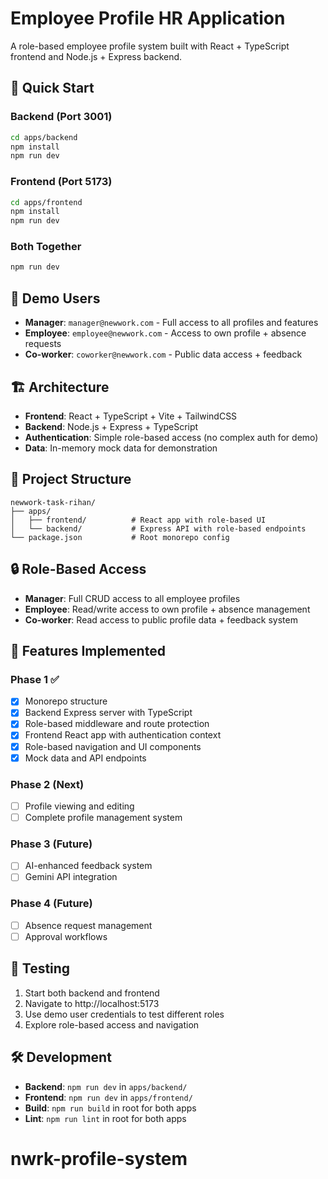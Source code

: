 # Employee Profile HR Application

A role-based employee profile system built with React + TypeScript frontend and Node.js + Express backend.

## 🚀 Quick Start

### Backend (Port 3001)
```bash
cd apps/backend
npm install
npm run dev
```

### Frontend (Port 5173)
```bash
cd apps/frontend
npm install
npm run dev
```

### Both Together
```bash
npm run dev
```

## 🔐 Demo Users

- **Manager**: `manager@newwork.com` - Full access to all profiles and features
- **Employee**: `employee@newwork.com` - Access to own profile + absence requests
- **Co-worker**: `coworker@newwork.com` - Public data access + feedback

## 🏗️ Architecture

- **Frontend**: React + TypeScript + Vite + TailwindCSS
- **Backend**: Node.js + Express + TypeScript
- **Authentication**: Simple role-based access (no complex auth for demo)
- **Data**: In-memory mock data for demonstration

## 📁 Project Structure

```
newwork-task-rihan/
├── apps/
│   ├── frontend/          # React app with role-based UI
│   └── backend/           # Express API with role-based endpoints
└── package.json           # Root monorepo config
```

## 🔒 Role-Based Access

- **Manager**: Full CRUD access to all employee profiles
- **Employee**: Read/write access to own profile + absence management
- **Co-worker**: Read access to public profile data + feedback system

## 🌟 Features Implemented

### Phase 1 ✅
- [x] Monorepo structure
- [x] Backend Express server with TypeScript
- [x] Role-based middleware and route protection
- [x] Frontend React app with authentication context
- [x] Role-based navigation and UI components
- [x] Mock data and API endpoints

### Phase 2 (Next)
- [ ] Profile viewing and editing
- [ ] Complete profile management system

### Phase 3 (Future)
- [ ] AI-enhanced feedback system
- [ ] Gemini API integration

### Phase 4 (Future)
- [ ] Absence request management
- [ ] Approval workflows

## 🧪 Testing

1. Start both backend and frontend
2. Navigate to http://localhost:5173
3. Use demo user credentials to test different roles
4. Explore role-based access and navigation

## 🛠️ Development

- **Backend**: `npm run dev` in `apps/backend/`
- **Frontend**: `npm run dev` in `apps/frontend/`
- **Build**: `npm run build` in root for both apps
- **Lint**: `npm run lint` in root for both apps
# nwrk-profile-system
